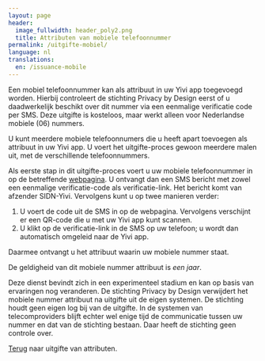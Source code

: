 ```yaml
---
layout: page
header:
  image_fullwidth: header_poly2.png
  title: Attributen van mobiele telefoonnummer
permalink: /uitgifte-mobiel/
language: nl
translations:
  en: /issuance-mobile
---
```


Een mobiel telefoonnummer kan als attribuut in uw Yivi app toegevoegd
worden. Hierbij controleert de stichting Privacy by Design eerst of u
daadwerkelijk beschikt over dit nummer via een eenmalige verificatie
code per SMS. Deze uitgifte is kosteloos, maar werkt alleen voor
Nederlandse mobiele (06) nummers.

U kunt meerdere mobiele telefoonnumers die u heeft apart toevoegen als
attribuut in uw Yivi app. U voert het uitgifte-proces gewoon meerdere
malen uit, met de verschillende telefoonnummers.

Als eerste stap in dit uitgifte-proces voert u uw mobiele
telefoonnummer in op de betreffende
[webpagina](/uitgifte/telefoonnummer). U ontvangt dan een SMS bericht
met zowel een eenmalige verificatie-code als verificatie-link. Het
bericht komt van afzender SIDN-Yivi. Vervolgens
kunt u op twee manieren verder:

 1. U voert de code uit de SMS in op de webpagina. Vervolgens verschijnt
    er een QR-code die u met uw Yivi app kunt scannen.
 2. U klikt op de verificatie-link in de SMS op uw telefoon; u wordt dan
    automatisch omgeleid naar de Yivi app.

Daarmee ontvangt u het attribuut waarin uw mobiele
nummer staat.

De geldigheid van dit mobiele nummer attribuut is *een jaar*.

Deze dienst bevindt zich in een experimenteel stadium en kan op basis
van ervaringen nog veranderen. De stichting Privacy by Design
verwijdert het mobiele nummer attribuut na uitgifte uit de eigen
systemen. De stichting houdt geen eigen log bij van de uitgifte.  In
de systemen van telecomproviders blijft echter wel enige tijd de
communicatie tussen uw nummer en dat van de stichting bestaan.
Daar heeft de stichting geen controle over.

[Terug](/uitgifte) naar uitgifte van attributen.
